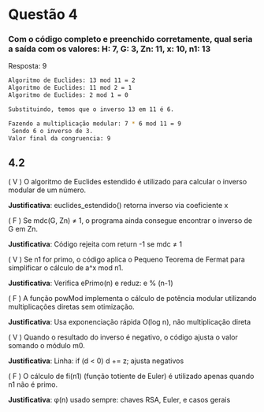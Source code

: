 # Questão 4

### **Com o código completo e preenchido corretamente, qual seria a saída com os valores: H: 7, G: 3, Zn: 11, x: 10, n1: 13**

Resposta: 9

```bash
Algoritmo de Euclides: 13 mod 11 = 2
Algoritmo de Euclides: 11 mod 2 = 1
Algoritmo de Euclides: 2 mod 1 = 0

Substituindo, temos que o inverso 13 em 11 é 6.

Fazendo a multiplicação modular: 7 * 6 mod 11 = 9
 Sendo 6 o inverso de 3.
Valor final da congruencia: 9
```

## 4.2

( V ) O algoritmo de Euclides estendido é utilizado para calcular o inverso modular de um número.

**Justificativa**: 	euclides_estendido() retorna inverso via coeficiente x

( F ) Se mdc(G, Zn) ≠ 1, o programa ainda consegue encontrar o inverso de G em Zn.

**Justificativa**: Código rejeita com return -1 se mdc ≠ 1

( V ) Se n1 for primo, o código aplica o Pequeno Teorema de Fermat para simplificar o cálculo de
a^x mod n1.

**Justificativa**: Verifica ePrimo(n) e reduz: e % (n-1)

( F ) A função powMod implementa o cálculo de potência modular utilizando multiplicações diretas
sem otimização.

**Justificativa**: Usa exponenciação rápida O(log n), não multiplicação direta

( V ) Quando o resultado do inverso é negativo, o código ajusta o valor somando o módulo m0.

**Justificativa**: Linha: if (d < 0) d += z; ajusta negativos

( F ) O cálculo de fi(n1) (função totiente de Euler) é utilizado apenas quando n1 não é primo.

**Justificativa**: φ(n) usado sempre: chaves RSA, Euler, e casos gerais